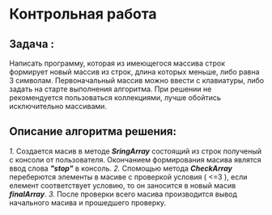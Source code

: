 # Контрольная работа

## Задача :


Написать программу, которая из имеющегося массива строк формирует новый массив из строк, длина которых меньше, либо равна 3 символам. Первоначальный массив можно ввести с клавиатуры, либо задать на старте выполнения алгоритма. При решении не рекомендуется пользоваться коллекциями, лучше обойтись исключительно массивами.

## Описание алгоритма решения:

_1._ Создается масив в методе ___SringArray___ состоящий из строк полученый с консоли от пользователя. Окончанием формирования масива являтся ввод слова ___"stop"___ в консоль.
_2._ Спомощью метода ___CheckArray___ переберются элементы в масиве с проверкой условия ( <=3 ), если елемент соответствует условию, то он заносится в новый масив ___finalArray___. 
_3._ После проверки всего масива производится вывод начального масива и прошедшего проверку.